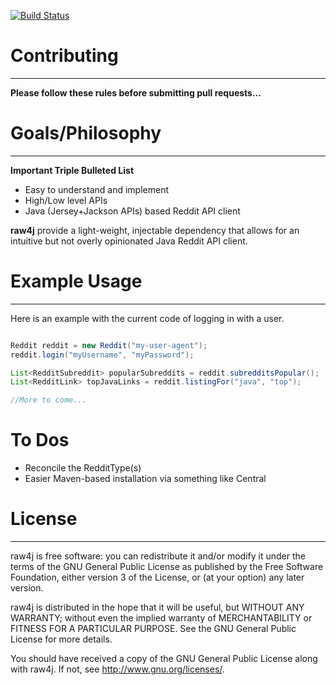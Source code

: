[![Build Status](https://travis-ci.org/corydissinger/raw4j.png)](https://travis-ci.org/corydissinger/raw4j)
# Contributing
______________
**Please follow these rules before submitting pull requests...**


# Goals/Philosophy
______________
**Important Triple Bulleted List**

- Easy to understand and implement
- High/Low level APIs
- Java (Jersey+Jackson APIs) based Reddit API client

**raw4j** provide a light-weight, injectable dependency that allows for an intuitive but not overly opinionated Java Reddit API client. 


# Example Usage
______________

Here is an example with the current code of logging in with a user.

```java

Reddit reddit = new Reddit("my-user-agent");
reddit.login("myUsername", "myPassword");

List<RedditSubreddit> popularSubreddits = reddit.subredditsPopular();
List<RedditLink> topJavaLinks = reddit.listingFor("java", "top");

//More to come...

```

# To Dos
- Reconcile the RedditType(s)
- Easier Maven-based installation via something like Central



# License
______________
raw4j is free software: you can redistribute it and/or modify
it under the terms of the GNU General Public License as published by
the Free Software Foundation, either version 3 of the License, or
(at your option) any later version.

raw4j is distributed in the hope that it will be useful,
but WITHOUT ANY WARRANTY; without even the implied warranty of
MERCHANTABILITY or FITNESS FOR A PARTICULAR PURPOSE.  See the
GNU General Public License for more details.

You should have received a copy of the GNU General Public License
along with raw4j.  If not, see <http://www.gnu.org/licenses/>.



